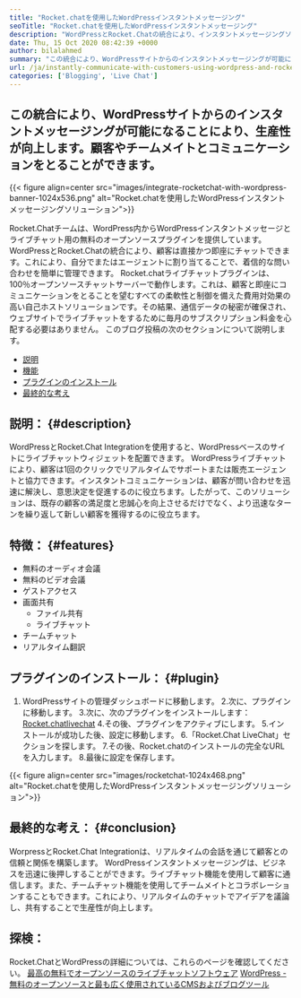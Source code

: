 ```yaml
---
title: "Rocket.chatを使用したWordPressインスタントメッセージング" 
seoTitle: "Rocket.chatを使用したWordPressインスタントメッセージング" 
description: "WordPressとRocket.Chatの統合により、インスタントメッセージングソリューションを可能にすることで生産性が向上します。感情的かつタイムリーにコミュニケーションをとるのに役立ちます。" 
date: Thu, 15 Oct 2020 08:42:39 +0000
author: bilalahmed
summary: "この統合により、WordPressサイトからのインスタントメッセージングが可能になることにより、生産性が向上します。顧客やチームメイトとコミュニケーションをとることができます。" 
url: /ja/instantly-communicate-with-customers-using-wordpress-and-rocket-chat/
categories: ['Blogging', 'Live Chat']
---
```


## この統合により、WordPressサイトからのインスタントメッセージングが可能になることにより、生産性が向上します。顧客やチームメイトとコミュニケーションをとることができます。

{{< figure align=center src="images/integrate-rocketchat-with-wordpress-banner-1024x536.png" alt="Rocket.chatを使用したWordPressインスタントメッセージングソリューション">}}

Rocket.Chatチームは、WordPress内からWordPressインスタントメッセージとライブチャット用の無料のオープンソースプラグインを提供しています。 WordPressとRocket.Chatの統合により、顧客は直接かつ即座にチャットできます。これにより、自分でまたはエージェントに割り当てることで、着信的な問い合わせを簡単に管理できます。
Rocket.chatライブチャットプラグインは、100％オープンソースチャットサーバーで動作します。これは、顧客と即座にコミュニケーションをとることを望むすべての柔軟性と制御を備えた費用対効果の高い自己ホストソリューションです。その結果、通信データの秘密が確保され、ウェブサイトでライブチャットをするために毎月のサブスクリプション料金を心配する必要はありません。
このブログ投稿の次のセクションについて説明します。
  * [説明][1]
  * [機能][2]
  * [プラグインのインストール][3]
  * [最終的な考え][4]

## 説明： {#description}

WordPressとRocket.Chat Integrationを使用すると、WordPressベースのサイトにライブチャットウィジェットを配置できます。 WordPressライブチャットにより、顧客は1回のクリックでリアルタイムでサポートまたは販売エージェントと協力できます。インスタントコミュニケーションは、顧客が問い合わせを迅速に解決し、意思決定を促進するのに役立ちます。したがって、このソリューションは、既存の顧客の満足度と忠誠心を向上させるだけでなく、より迅速なターンを繰り返して新しい顧客を獲得するのに役立ちます。

## 特徴： {#features}

* 無料のオーディオ会議
* 無料のビデオ会議
* ゲストアクセス
* 画面共有
  * ファイル共有
  * ライブチャット
* チームチャット
* リアルタイム翻訳

## プラグインのインストール： {#plugin}

  1. WordPressサイトの管理ダッシュボードに移動します。
  2.次に、プラグインに移動します。
  3.次に、次のプラグインをインストールします：[Rocket.chatlivechat][5]
  4.その後、プラグインをアクティブにします。
  5.インストールが成功した後、設定に移動します。
  6.「Rocket.Chat LiveChat」セクションを探します。
  7.その後、Rocket.chatのインストールの完全なURLを入力します。
  8.最後に設定を保存します。

{{< figure align=center src="images/rocketchat-1024x468.png" alt="Rocket.chatを使用したWordPressインスタントメッセージングソリューション">}}


## 最終的な考え： {#conclusion}

WorpressとRocket.Chat Integrationは、リアルタイムの会話を通じて顧客との信頼と関係を構築します。 WordPressインスタントメッセージングは​​、ビジネスを迅速に後押しすることができます。ライブチャット機能を使用して顧客に通信します。また、チームチャット機能を使用してチームメイトとコラボレーションすることもできます。これにより、リアルタイムのチャットでアイデアを議論し、共有することで生産性が向上します。

## 探検：
Rocket.ChatとWordPressの詳細については、これらのページを確認してください。
[最高の無料でオープンソースのライブチャットソフトウェア][6]
[WordPress  - 無料のオープンソースと最も広く使用されているCMSおよびブログツール][7]



 [1]: #description
 [2]: #features
 [3]: #plugin
 [4]: #conclusion
 [5]: https://wordpress.org/plugins/rocketchat-livechat/
 [6]: https://products.containerize.com/live-chat
 [7]: https://href.li/?https://products.containerize.com/blogging/wordpress
